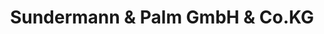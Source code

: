 ---
title: "Sundermann & Palm GmbH & Co.KG"
url: /duesseldorf/sundermann-und-palm-gmbh-und-co-kg/
shop: Farben
---
